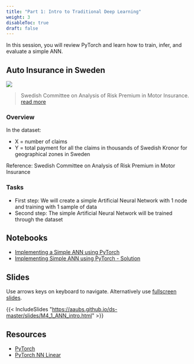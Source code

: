 ```yaml
---
title: "Part 1: Intro to Traditional Deep Learning"
weight: 3
disableToc: true
draft: false
---
```


In this session, you will review PyTorch and learn how to train, infer, and evaluate a simple ANN.

## Auto Insurance in Sweden

![](https://raw.githubusercontent.com/aaubs/ds-master/main/data/Images/Auto-Insurance.jpeg)

> Swedish Committee on Analysis of Risk Premium in Motor Insurance. [read more](https://college.cengage.com/mathematics/brase/understandable_statistics/7e/students/datasets/slr/frames/slr06.html)


### Overview

In the dataset:

* X = number of claims
* Y = total payment for all the claims in thousands of Swedish Kronor for geographical zones in Sweden

Reference: Swedish Committee on Analysis of Risk Premium in Motor Insurance

### Tasks

* First step: We will create a simple Artificial Neural Network with 1 node and training with 1 sample of data 
* Second step: The simple Artificial Neural Network will be trained through the dataset



## Notebooks

* [Implementing a Simple ANN using PyTorch](https://colab.research.google.com/github/aaubs/ds-master/blob/main/notebooks/M3_Exercise_Session_1_ANN_Pytorch.ipynb)
* [Implementing Simple ANN using PyTorch - Solution](https://colab.research.google.com/github/aaubs/ds-master/blob/main/notebooks/M3_Exercise_Session_1_ANN_Pytorch_Solution.ipynb)


## Slides

  Use arrows keys on keyboard to navigate. Alternatively use [fullscreen slides](https://aaubs.github.io/ds-master/slides/M4_1_ANN_intro.html).

{{< IncludeSlides "https://aaubs.github.io/ds-master/slides/M4_1_ANN_intro.html" >}}

## Resources

* [PyTorch](https://pytorch.org/docs/stable/nn.html)
* [PyTorch NN Linear](https://www.sharetechnote.com/html/Python_PyTorch_nn_Linear_01.html)

